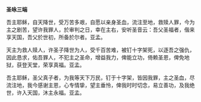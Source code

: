 **圣咏三端**

吾主耶稣，自天降世，受万苦多艰，自愿以亲身圣血，流注至地，救赎人罪，今为主之剧苦，望许我罪人，於审判之日，幸在主右，安听圣音云：吾父圣福者，偕来享天国，吾父於世初，所备於尔者。亚孟。

天主为救人赎人，许圣子降世为人，受千百苦难，被钉十字架死，以逐吾之强仇，因此恳求，佑吾罪人，不犯主之圣命，增益我力，俾能立功，倚赖圣恩，俾免地狱，获登天堂，荣享真福。亚孟。

吾主耶稣，圣父真子者，为我等天下万民，钉于十字架，皆因我罪，主之圣血，尽流注地，我今感谢主恩，心专情挚，望主垂怜，俾我时时切念，易立善功，及我绝世，许入天国，沐主永福。亚孟。